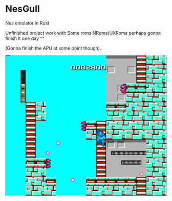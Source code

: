 # NesGull
Nes emulator in Rust


Unfinished project work with Some roms NRoms/UXRoms perhaps gonna finish it one day ^^

(Gonna finish the APU at some point though).

![Rockman](screenshots/RockmanNesGull.png)

